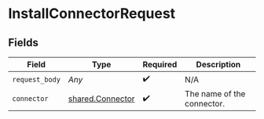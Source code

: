 # InstallConnectorRequest


## Fields

| Field                                                | Type                                                 | Required                                             | Description                                          |
| ---------------------------------------------------- | ---------------------------------------------------- | ---------------------------------------------------- | ---------------------------------------------------- |
| `request_body`                                       | *Any*                                                | :heavy_check_mark:                                   | N/A                                                  |
| `connector`                                          | [shared.Connector](../../models/shared/connector.md) | :heavy_check_mark:                                   | The name of the connector.                           |